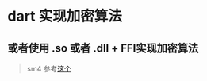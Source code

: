 # dart 实现加密算法

## 或者使用 .so 或者 .dll + FFI实现加密算法

> sm4 参考[这个](https://github.com/guchengxi1994/my-knowledge-base/blob/main/python/%E6%80%8E%E4%B9%88%E8%AE%A9%E9%82%A3%E4%BA%9B%E2%80%9C%E5%BF%AB%E2%80%9D%E7%9A%84%E8%AF%AD%E8%A8%80%E4%B8%BApython%E6%9C%8D%E5%8A%A1.md)